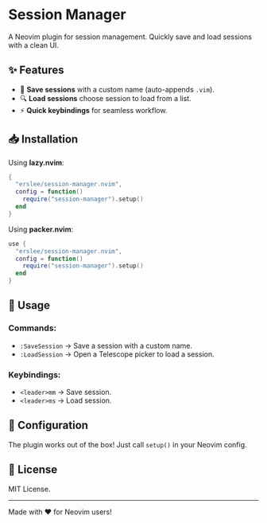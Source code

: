 
# Session Manager

A Neovim plugin for session management. Quickly save and load sessions with a clean UI.

## ✨ Features
- 📂 **Save sessions** with a custom name (auto-appends `.vim`).
- 🔍 **Load sessions** choose session to load from a list.
- ⚡ **Quick keybindings** for seamless workflow.

## 📥 Installation

Using **lazy.nvim**:
```lua
{
  "erslee/session-manager.nvim",
  config = function()
    require("session-manager").setup()
  end
}
```

Using **packer.nvim**:
```lua
use {
  "erslee/session-manager.nvim",
  config = function()
    require("session-manager").setup()
  end
}
```

## 🚀 Usage

### Commands:
- `:SaveSession` → Save a session with a custom name.
- `:LoadSession` → Open a Telescope picker to load a session.

### Keybindings:
- `<leader>mm` → Save session.
- `<leader>ms` → Load session.

## 🔧 Configuration
The plugin works out of the box! Just call `setup()` in your Neovim config.

## 📜 License
MIT License.

---
Made with ❤️ for Neovim users!
